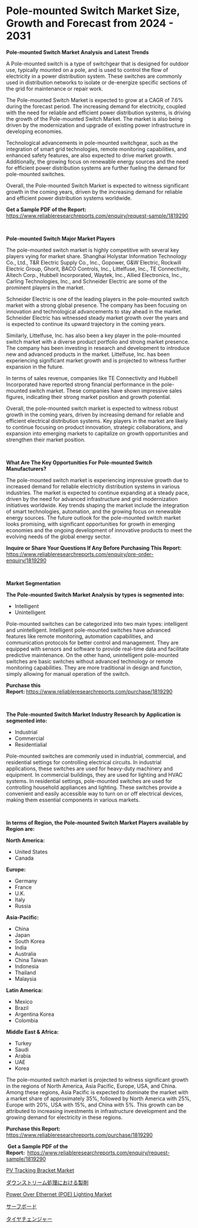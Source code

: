 <p><h1>Pole-mounted Switch Market Size, Growth and Forecast from 2024 - 2031</h1></p><p><strong>Pole-mounted Switch Market Analysis and Latest Trends</strong></p>
<p><p>A Pole-mounted switch is a type of switchgear that is designed for outdoor use, typically mounted on a pole, and is used to control the flow of electricity in a power distribution system. These switches are commonly used in distribution networks to isolate or de-energize specific sections of the grid for maintenance or repair work.</p><p>The Pole-mounted Switch Market is expected to grow at a CAGR of 7.6% during the forecast period. The increasing demand for electricity, coupled with the need for reliable and efficient power distribution systems, is driving the growth of the Pole-mounted Switch Market. The market is also being driven by the modernization and upgrade of existing power infrastructure in developing economies.</p><p>Technological advancements in pole-mounted switchgear, such as the integration of smart grid technologies, remote monitoring capabilities, and enhanced safety features, are also expected to drive market growth. Additionally, the growing focus on renewable energy sources and the need for efficient power distribution systems are further fueling the demand for pole-mounted switches.</p><p>Overall, the Pole-mounted Switch Market is expected to witness significant growth in the coming years, driven by the increasing demand for reliable and efficient power distribution systems worldwide.</p></p>
<p><strong>Get a Sample PDF of the Report:&nbsp;</strong> <a href="https://www.reliableresearchreports.com/enquiry/request-sample/1819290">https://www.reliableresearchreports.com/enquiry/request-sample/1819290</a></p>
<p>&nbsp;</p>
<p><strong>Pole-mounted Switch Major Market Players</strong></p>
<p><p>The pole-mounted switch market is highly competitive with several key players vying for market share. Shanghai Holystar Information Technology Co., Ltd., T&R Electric Supply Co., Inc., Gopower, G&W Electric, Rockwill Electric Group, Ghorit, BACO Controls, Inc., Littelfuse, Inc., TE Connectivity, Altech Corp., Hubbell Incorporated, Waytek, Inc., Allied Electronics, Inc., Carling Technologies, Inc., and Schneider Electric are some of the prominent players in the market.</p><p>Schneider Electric is one of the leading players in the pole-mounted switch market with a strong global presence. The company has been focusing on innovation and technological advancements to stay ahead in the market. Schneider Electric has witnessed steady market growth over the years and is expected to continue its upward trajectory in the coming years.</p><p>Similarly, Littelfuse, Inc. has also been a key player in the pole-mounted switch market with a diverse product portfolio and strong market presence. The company has been investing in research and development to introduce new and advanced products in the market. Littelfuse, Inc. has been experiencing significant market growth and is projected to witness further expansion in the future.</p><p>In terms of sales revenue, companies like TE Connectivity and Hubbell Incorporated have reported strong financial performance in the pole-mounted switch market. These companies have shown impressive sales figures, indicating their strong market position and growth potential.</p><p>Overall, the pole-mounted switch market is expected to witness robust growth in the coming years, driven by increasing demand for reliable and efficient electrical distribution systems. Key players in the market are likely to continue focusing on product innovation, strategic collaborations, and expansion into emerging markets to capitalize on growth opportunities and strengthen their market position.</p></p>
<p>&nbsp;</p>
<p><strong>What Are The Key Opportunities For Pole-mounted Switch Manufacturers?</strong></p>
<p><p>The pole-mounted switch market is experiencing impressive growth due to increased demand for reliable electricity distribution systems in various industries. The market is expected to continue expanding at a steady pace, driven by the need for advanced infrastructure and grid modernization initiatives worldwide. Key trends shaping the market include the integration of smart technologies, automation, and the growing focus on renewable energy sources. The future outlook for the pole-mounted switch market looks promising, with significant opportunities for growth in emerging economies and the ongoing development of innovative products to meet the evolving needs of the global energy sector.</p></p>
<p><strong>Inquire or Share Your Questions If Any Before Purchasing This Report:</strong> <a href="https://www.reliableresearchreports.com/enquiry/pre-order-enquiry/1819290">https://www.reliableresearchreports.com/enquiry/pre-order-enquiry/1819290</a></p>
<p>&nbsp;</p>
<p><strong>Market Segmentation</strong></p>
<p><strong>The Pole-mounted Switch Market Analysis by types is segmented into:</strong></p>
<p><ul><li>Intelligent</li><li>Unintelligent</li></ul></p>
<p><p>Pole-mounted switches can be categorized into two main types: intelligent and unintelligent. Intelligent pole-mounted switches have advanced features like remote monitoring, automation capabilities, and communication protocols for better control and management. They are equipped with sensors and software to provide real-time data and facilitate predictive maintenance. On the other hand, unintelligent pole-mounted switches are basic switches without advanced technology or remote monitoring capabilities. They are more traditional in design and function, simply allowing for manual operation of the switch.</p></p>
<p><strong>Purchase this Report:&nbsp;</strong><a href="https://www.reliableresearchreports.com/purchase/1819290">https://www.reliableresearchreports.com/purchase/1819290</a></p>
<p>&nbsp;</p>
<p><strong>The Pole-mounted Switch Market Industry Research by Application is segmented into:</strong></p>
<p><ul><li>Industrial</li><li>Commercial</li><li>Residentialial</li></ul></p>
<p><p>Pole-mounted switches are commonly used in industrial, commercial, and residential settings for controlling electrical circuits. In industrial applications, these switches are used for heavy-duty machinery and equipment. In commercial buildings, they are used for lighting and HVAC systems. In residential settings, pole-mounted switches are used for controlling household appliances and lighting. These switches provide a convenient and easily accessible way to turn on or off electrical devices, making them essential components in various markets.</p></p>
<p>&nbsp;</p>
<p><strong>In terms of Region, the Pole-mounted Switch Market Players available by Region are:</strong></p>
<p>
    <p> <strong> North America: </strong>
        <ul>
            <li>United States</li>
            <li>Canada</li>
        </ul>
        </p> 
    <p> <strong> Europe: </strong>
        <ul>
            <li>Germany</li>
            <li>France</li>
            <li>U.K.</li>
            <li>Italy</li>
            <li>Russia</li>
        </ul>
        </p> 
    <p> <strong> Asia-Pacific: </strong>
        <ul>
            <li>China</li>
            <li>Japan</li>
            <li>South Korea</li>
            <li>India</li>
            <li>Australia</li>
            <li>China Taiwan</li>
            <li>Indonesia</li>
            <li>Thailand</li>
            <li>Malaysia</li>
        </ul>
        </p> 
    <p> <strong> Latin America: </strong>
        <ul>
            <li>Mexico</li>
            <li>Brazil</li>
            <li>Argentina Korea</li>
            <li>Colombia</li>
        </ul>
        </p> 
    <p> <strong> Middle East & Africa: </strong>
        <ul>
            <li>Turkey</li>
            <li>Saudi</li>
            <li>Arabia</li>
            <li>UAE</li>
            <li>Korea</li>
        </ul>
    </p>
    </p>
<p><p>The pole-mounted switch market is projected to witness significant growth in the regions of North America, Asia Pacific, Europe, USA, and China. Among these regions, Asia Pacific is expected to dominate the market with a market share of approximately 35%, followed by North America with 25%, Europe with 20%, USA with 15%, and China with 5%. This growth can be attributed to increasing investments in infrastructure development and the growing demand for electricity in these regions.</p></p>
<p><strong>Purchase this Report: </strong><a href="https://www.reliableresearchreports.com/purchase/1819290">https://www.reliableresearchreports.com/purchase/1819290</a></p>
<p>&nbsp;<strong>Get a Sample PDF of the Report:&nbsp;&nbsp;</strong><a href="https://www.reliableresearchreports.com/enquiry/request-sample/1819290">https://www.reliableresearchreports.com/enquiry/request-sample/1819290</a></p>
<p><strong></strong></p>
<p><p><a href="https://github.com/brentleyjimmiealvaradoz4l1rea/Market-Research-Report-List-1/blob/main/pv-tracking-bracket-market.md">PV Tracking Bracket Market</a></p><p><a href="https://medium.com/@kaiyohnson76845/%E3%83%80%E3%82%A6%E3%83%B3%E3%82%B9%E3%83%88%E3%83%AA%E3%83%BC%E3%83%A0%E3%83%95%E3%82%BD%E3%83%BC%E3%82%B7%E3%83%B3%E3%82%B0%E5%B8%82%E5%A0%B4%E3%83%AC%E3%83%9D%E3%83%BC%E3%83%88%E3%81%A7%E3%81%AF-%E3%81%93%E3%81%AE%E5%B8%82%E5%A0%B4%E3%81%AE%E6%9C%80%E6%96%B0%E3%81%AE%E3%83%88%E3%83%AC%E3%83%B3%E3%83%89%E3%81%A8%E6%88%90%E9%95%B7%E6%A9%9F%E4%BC%9A%E3%81%8C%E6%98%8E%E3%82%89%E3%81%8B%E3%81%AB%E3%81%95%E3%82%8C%E3%81%A6%E3%81%84%E3%81%BE%E3%81%99-30d7a974b52d">ダウンストリーム処理における製剤</a></p><p><a href="https://github.com/Angelnienowdseej3e45z3p8c/Market-Research-Report-List-1/blob/main/power-over-ethernet-poe-lighting-market.md">Power Over Ethernet (POE) Lighting Market</a></p><p><a href="https://github.com/vlcostes/Market-Research-Report-List-1/blob/main/590772816796.md">サーフボード</a></p><p><a href="https://github.com/EstaSprer20231/Market-Research-Report-List-1/blob/main/992482116797.md">タイヤチェンジャー</a></p></p>